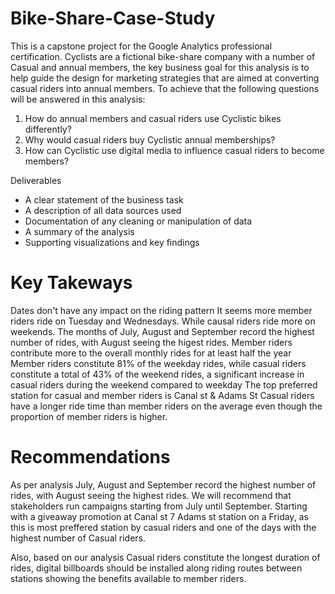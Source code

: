 # Bike-Share-Case-Study
This is a capstone project for the Google Analytics professional certification. Cyclists are a fictional bike-share company with a number of Casual and annual members, the key business goal for this analysis is to help guide the design for marketing strategies that are aimed at converting casual riders into annual members. To achieve that the following questions will be answered in this analysis: 

1. How do annual members and casual riders use Cyclistic bikes differently?
2. Why would casual riders buy Cyclistic annual memberships?
3. How can Cyclistic use digital media to influence casual riders to become members?

Deliverables

* A clear statement of the business task
* A description of all data sources used
* Documentation of any cleaning or manipulation of data
* A summary of the analysis
* Supporting visualizations and key findings

# Key Takeways

 Dates don't have any impact on the riding pattern
It seems more member riders ride on Tuesday and Wednesdays. While causal riders ride more on weekends.
The months of July, August and September record the highest number of rides, with August seeing the higest rides.
Member riders contribute more to the overall monthly rides for at least half the year
Member riders constitute 81% of the weekday rides, while casual riders constitute a total of 43% of the weekend rides, a significant increase in casual riders during the weekend compared to weekday
The top preferred station for casual and member riders is Canal st & Adams St
Casual riders have a longer ride time than member riders on the average even though the proportion of member riders is higher. 
 
# Recommendations

As per analysis July, August and September record the highest number of rides, with August seeing the highest rides. We will recommend that stakeholders run campaigns starting from July until September. Starting with a giveaway promotion at Canal st 7 Adams st station on a Friday, as this is most preffered station by casual riders and one of the days with the highest number of Casual riders.

Also, based on our analysis Casual riders constitute the longest duration of rides, digital billboards should be installed along riding routes between stations showing the benefits available to member riders.
